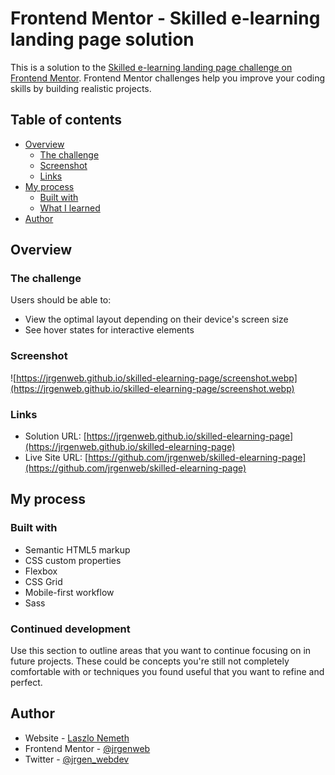 # Frontend Mentor - Skilled e-learning landing page solution

This is a solution to the [Skilled e-learning landing page challenge on Frontend Mentor](https://www.frontendmentor.io/challenges/skilled-elearning-landing-page-S1ObDrZ8q). Frontend Mentor challenges help you improve your coding skills by building realistic projects.

## Table of contents

- [Overview](#overview)
  - [The challenge](#the-challenge)
  - [Screenshot](#screenshot)
  - [Links](#links)
- [My process](#my-process)
  - [Built with](#built-with)
  - [What I learned](#what-i-learned)
- [Author](#author)

## Overview

### The challenge

Users should be able to:

- View the optimal layout depending on their device's screen size
- See hover states for interactive elements

### Screenshot

![https://jrgenweb.github.io/skilled-elearning-page/screenshot.webp](https://jrgenweb.github.io/skilled-elearning-page/screenshot.webp)

### Links

- Solution URL: [https://jrgenweb.github.io/skilled-elearning-page](https://jrgenweb.github.io/skilled-elearning-page)
- Live Site URL: [https://github.com/jrgenweb/skilled-elearning-page](https://github.com/jrgenweb/skilled-elearning-page)

## My process

### Built with

- Semantic HTML5 markup
- CSS custom properties
- Flexbox
- CSS Grid
- Mobile-first workflow
- Sass

### Continued development

Use this section to outline areas that you want to continue focusing on in future projects. These could be concepts you're still not completely comfortable with or techniques you found useful that you want to refine and perfect.

## Author

- Website - [Laszlo Nemeth](https://jrgenweb.github.io)
- Frontend Mentor - [@jrgenweb](https://www.frontendmentor.io/profile/jrgenweb)
- Twitter - [@jrgen_webdev](https://www.twitter.com/jrgen_webdev)
